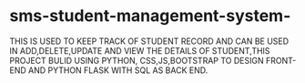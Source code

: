 # sms-student-management-system-
THIS IS USED TO KEEP TRACK OF STUDENT RECORD AND CAN BE USED IN  ADD,DELETE,UPDATE AND VIEW THE DETAILS OF STUDENT,THIS PROJECT BULID USING PYTHON,
CSS,JS,BOOTSTRAP TO DESIGN FRONT-END AND PYTHON FLASK WITH SQL AS BACK END.
